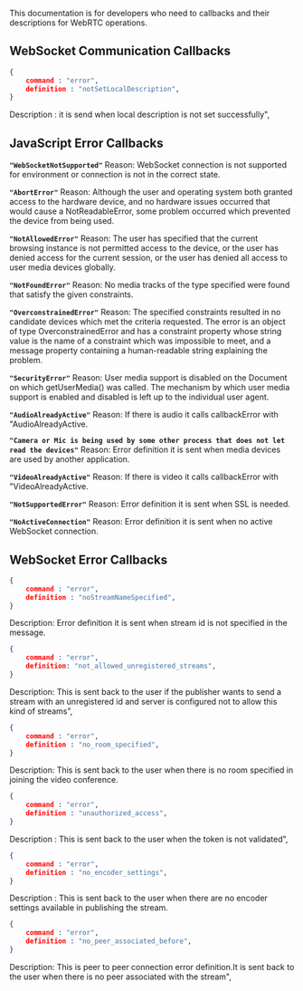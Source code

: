 This documentation is for developers who need to callbacks and their descriptions for WebRTC operations.

## WebSocket Communication Callbacks

```json
{
    command : "error",
    definition : "notSetLocalDescription",
}
```
Description : it is send when local description is not set successfully",
## JavaScript Error Callbacks 

**`"WebSocketNotSupported"`** Reason: WebSocket connection is not supported for environment or connection is not in the correct state.

**`"AbortError"`** Reason: Although the user and operating system both granted access to the hardware device, and no hardware issues occurred that would cause a NotReadableError, some problem occurred which prevented the device from being used.

**`"NotAllowedError"`** Reason: The user has specified that the current browsing instance is not permitted access to the device, or the user has denied access for the current session, or the user has denied all access to user media devices globally.

**`"NotFoundError"`** Reason: No media tracks of the type specified were found that satisfy the given constraints.

**`"OverconstrainedError"`** Reason: The specified constraints resulted in no candidate devices which met the criteria requested. The error is an object of type OverconstrainedError and has a constraint property whose string value is the name of a constraint which was impossible to meet, and a message property containing a human-readable string explaining the problem.

**`"SecurityError"`** Reason: User media support is disabled on the Document on which getUserMedia() was called. The mechanism by which user media support is enabled and disabled is left up to the individual user agent.

**`"AudioAlreadyActive"`** Reason: If there is audio it calls callbackError with "AudioAlreadyActive.

**`"Camera or Mic is being used by some other process that does not let read the devices"`** Reason: Error definition it is sent when media devices are used by another application.

**`"VideoAlreadyActive"`** Reason: If there is video it calls callbackError with "VideoAlreadyActive.

**`"NotSupportedError"`** Reason: Error definition it is sent when SSL is needed.

**`"NoActiveConnection"`** Reason: Error definition it is sent when no active WebSocket connection.


## WebSocket Error Callbacks

```json
{
    command : "error",
    definition : "noStreamNameSpecified",
}
```
Description: Error definition it is sent when stream id is not specified in the message.

```json
{
    command : "error",
    definition: "not_allowed_unregistered_streams",
}
```
Description: This is sent back to the user if the publisher wants to send a stream with an unregistered id and server is configured not to allow this kind of streams",

```json
{
    command : "error",
    definition : "no_room_specified",
}
```
Description: This is sent back to the user when there is no room specified in  joining the video conference.

```json
{
    command : "error",
    definition : "unauthorized_access",
}
```
Description : This is sent back to the user when the token is not validated",

```json
{
    command : "error",
    definition : "no_encoder_settings",
}
```
Description : This is sent back to the user when there are no encoder settings available in publishing the stream.

```json
{
    command : "error",
    definition : "no_peer_associated_before",
}
```
Description: This is peer to peer connection error definition.It is sent back to the user when there is no peer associated with the stream",




